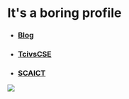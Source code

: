 
# It's a boring profile
- ### [Blog](https://urloser404.github.io) 
- ### [TcivsCSE](https://github.com/tcivscse)
- ### [SCAICT](https://github.com/SCAICT)


![](https://github-readme-stats.vercel.app/api?username=urloser404&show_icons=true)






